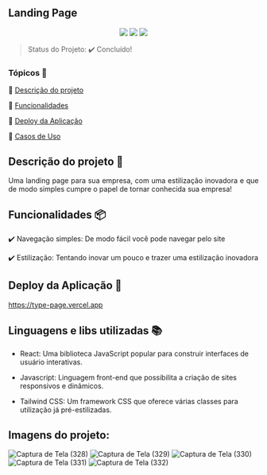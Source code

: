 ## Landing Page

<p align="center">
  <img src="https://img.shields.io/static/v1?label=react&message=framework&color=blue&style=for-the-badge&logo=REACT"/>
  <img src="http://img.shields.io/static/v1?label=javascript&message=linguagem&color=red&style=for-the-badge&logo=javascript"/>
   <img src="http://img.shields.io/static/v1?label=taiwlind&message=linguagem&color=red&style=for-the-badge&logo=tailwind"/>
</p>

> Status do Projeto: :heavy_check_mark: Concluído!

### Tópicos 🔹

:small_blue_diamond: [Descrição do projeto](#descrição-do-projeto)

:small_blue_diamond: [Funcionalidades](#funcionalidades)

:small_blue_diamond: [Deploy da Aplicação](#deploy-da-aplicação-dash)

:small_blue_diamond: [Casos de Uso](#casos-de-uso-warning)

## Descrição do projeto 📝

<p align="justify">
Uma landing page para sua empresa, com uma estilização inovadora e que de modo simples cumpre o papel de tornar conhecida sua empresa!
</p>

## Funcionalidades 📦

:heavy_check_mark: Navegação simples: De modo fácil você pode navegar pelo site

:heavy_check_mark: Estilização: Tentando inovar um pouco e trazer uma estilização inovadora

## Deploy da Aplicação :dash:

https://type-page.vercel.app

## Linguagens e libs utilizadas :books:

- React: Uma biblioteca JavaScript popular para construir interfaces de usuário interativas.

- Javascript: Linguagem front-end que possibilita a criação de sites responsivos e dinâmicos.

- Tailwind CSS: Um framework CSS que oferece várias classes para utilização já pré-estilizadas.

## Imagens do projeto:

![Captura de Tela (328)](https://github.com/LeonardoAlves04/typePage/assets/69488943/0239a615-4f4f-4270-9010-c1f70a085619)
![Captura de Tela (329)](https://github.com/LeonardoAlves04/typePage/assets/69488943/1ce58f7a-86fe-48a4-9002-fb0af821adc8)
![Captura de Tela (330)](https://github.com/LeonardoAlves04/typePage/assets/69488943/25b37304-a071-4c7c-883f-6e605057837b)
![Captura de Tela (331)](https://github.com/LeonardoAlves04/typePage/assets/69488943/f4ec70dd-1325-4423-8276-3b156033f028)
![Captura de Tela (332)](https://github.com/LeonardoAlves04/typePage/assets/69488943/f7c8de4f-45a7-4b20-b382-f1d38857cf50)

